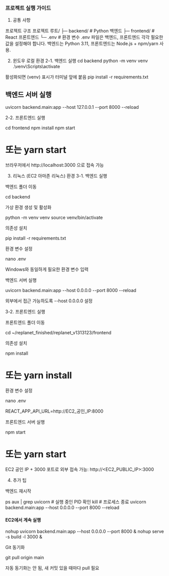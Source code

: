 ### 프로젝트 실행 가이드
1. 공통 사항

프로젝트 구조
프로젝트 루트/
├─ backend/          # Python 백엔드
├─ frontend/         # React 프론트엔드
└─ .env              # 환경 변수
.env 파일은 백엔드, 프론트엔드 각각 필요한 값을 설정해야 합니다.
백엔드는 Python 3.11, 프론트엔드는 Node.js + npm/yarn 사용.

2. 윈도우 로컬 환경
2-1. 백엔드 실행
cd backend
python -m venv venv
.\venv\Scripts\activate

활성화되면 (venv) 표시가 터미널 앞에 붙음
pip install -r requirements.txt

## 백엔드 서버 실행
uvicorn backend.main:app --host 127.0.0.1 --port 8000 --reload


2-2. 프론트엔드 실행


cd frontend
npm install
npm start
# 또는 yarn start


브라우저에서 http://localhost:3000
 으로 접속 가능

3. 리눅스 (EC2 아마존 리눅스) 환경
3-1. 백엔드 실행

백엔드 폴더 이동

cd backend


가상 환경 생성 및 활성화

python -m venv venv
source venv/bin/activate


의존성 설치

pip install -r requirements.txt


환경 변수 설정

nano .env


Windows와 동일하게 필요한 환경 변수 입력

백엔드 서버 실행

uvicorn backend.main:app --host 0.0.0.0 --port 8000 --reload


외부에서 접근 가능하도록 --host 0.0.0.0 설정

3-2. 프론트엔드 실행

프론트엔드 폴더 이동

cd ~/replanet_finished/replanet_v1313123/frontend


의존성 설치

npm install
# 또는 yarn install


환경 변수 설정

nano .env

REACT_APP_API_URL=http://EC2_공인_IP:8000


프론트엔드 서버 실행

npm start
# 또는 yarn start


EC2 공인 IP + 3000 포트로 외부 접속 가능: http://<EC2_PUBLIC_IP>:3000

4. 추가 팁

백엔드 재시작

ps aux | grep uvicorn    # 실행 중인 PID 확인
kill <PID>               # 프로세스 종료
uvicorn backend.main:app --host 0.0.0.0 --port 8000 --reload


#### EC2에서 계속 실행

nohup uvicorn backend.main:app --host 0.0.0.0 --port 8000 &
nohup serve -s build -l 3000 &


Git 동기화

git pull origin main


자동 동기화는 안 됨, 새 커밋 있을 때마다 pull 필요
